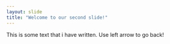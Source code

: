 ```yaml
---
layout: slide
title: "Welcome to our second slide!"
---
```

This is some text that i have written.
Use left arrow to go back!
